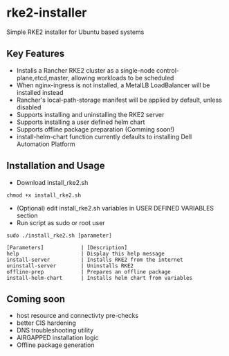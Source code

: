 # rke2-installer
Simple RKE2 installer for Ubuntu based systems

## Key Features
- Installs a Rancher RKE2 cluster as a single-node control-plane,etcd,master, allowing workloads to be scheduled
- When nginx-ingress is not installed, a MetalLB LoadBalancer will be installed instead
- Rancher's local-path-storage manifest will be applied by default, unless disabled
- Supports installing and uninstalling the RKE2 server
- Supports installing a user defined helm chart
- Supports offline package preparation (Comming soon!)
- install-helm-chart function currently defaults to installing Dell Automation Platform

## Installation and Usage
- Download install_rke2.sh
```
chmod +x install_rke2.sh
```
- (Optional) edit install_rke2.sh variables in USER DEFINED VARIABLES section
- Run script as sudo or root user
```
sudo ./install_rke2.sh [parameter]

[Parameters]            | [Description]
help                    | Display this help message
install-server          | Installs RKE2 from the internet
uninstall-server        | Uninstalls RKE2
offline-prep            | Prepares an offline package
install-helm-chart      | Installs helm chart from variables
```

## Coming soon
- host resource and connectivty pre-checks
- better CIS hardening
- DNS troubleshooting utility
- AIRGAPPED installation logic
- Offline package generation
